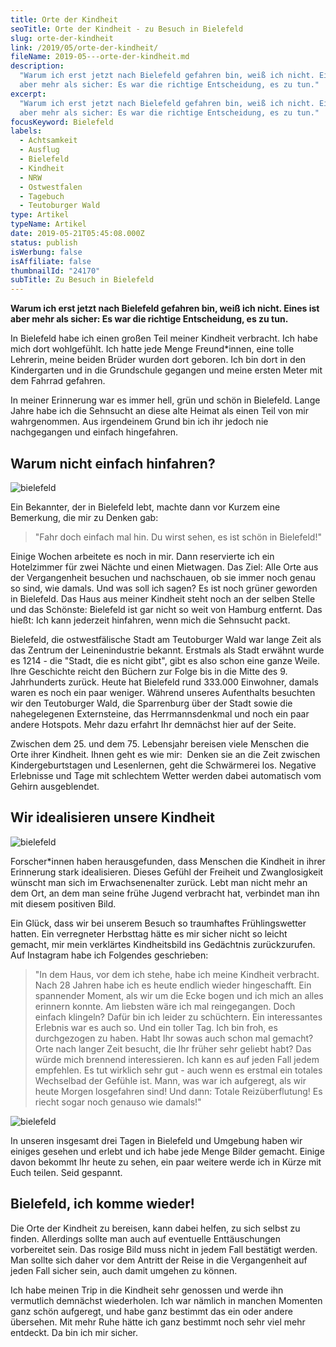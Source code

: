 ```yaml
---
title: Orte der Kindheit
seoTitle: Orte der Kindheit - zu Besuch in Bielefeld
slug: orte-der-kindheit
link: /2019/05/orte-der-kindheit/
fileName: 2019-05---orte-der-kindheit.md
description:
  "Warum ich erst jetzt nach Bielefeld gefahren bin, weiß ich nicht. Eines ist
  aber mehr als sicher: Es war die richtige Entscheidung, es zu tun."
excerpt:
  "Warum ich erst jetzt nach Bielefeld gefahren bin, weiß ich nicht. Eines ist
  aber mehr als sicher: Es war die richtige Entscheidung, es zu tun."
focusKeyword: Bielefeld
labels:
  - Achtsamkeit
  - Ausflug
  - Bielefeld
  - Kindheit
  - NRW
  - Ostwestfalen
  - Tagebuch
  - Teutoburger Wald
type: Artikel
typeName: Artikel
date: 2019-05-21T05:45:08.000Z
status: publish
isWerbung: false
isAffiliate: false
thumbnailId: "24170"
subTitle: Zu Besuch in Bielefeld
---
```


<strong>Warum ich erst jetzt nach Bielefeld gefahren bin, weiß ich nicht. Eines
ist aber mehr als sicher: Es war die richtige Entscheidung, es zu tun.</strong>

In Bielefeld habe ich einen großen Teil meiner Kindheit verbracht. Ich habe mich
dort wohlgefühlt. Ich hatte jede Menge Freund\*innen, eine tolle Lehrerin, meine
beiden Brüder wurden dort geboren. Ich bin dort in den Kindergarten und in die
Grundschule gegangen und meine ersten Meter mit dem Fahrrad gefahren.

In meiner Erinnerung war es immer hell, grün und schön in Bielefeld. Lange Jahre
habe ich die Sehnsucht an diese alte Heimat als einen Teil von mir wahrgenommen.
Aus irgendeinem Grund bin ich ihr jedoch nie nachgegangen und einfach
hingefahren.

## Warum nicht einfach hinfahren?

![bielefeld](http://cardamonchai.com/wp-content/uploads/2019/05/2019-04-21-externsteine-teutoburger-wald-36-400x533.jpg "Zu Besuch in Bielefeld")

Ein Bekannter, der in Bielefeld lebt, machte dann vor Kurzem eine Bemerkung, die
mir zu Denken gab:

<blockquote>"Fahr doch einfach mal hin. Du wirst sehen, es ist schön in Bielefeld!"</blockquote>

Einige Wochen arbeitete es noch in mir. Dann reservierte ich ein Hotelzimmer für
zwei Nächte und einen Mietwagen. Das Ziel: Alle Orte aus der Vergangenheit
besuchen und nachschauen, ob sie immer noch genau so sind, wie damals. Und was
soll ich sagen? Es ist noch grüner geworden in Bielefeld. Das Haus aus meiner
Kindheit steht noch an der selben Stelle und das Schönste: Bielefeld ist gar
nicht so weit von Hamburg entfernt. Das hießt: Ich kann jederzeit hinfahren,
wenn mich die Sehnsucht packt.

Bielefeld, die ostwestfälische Stadt am Teutoburger Wald war lange Zeit als das
Zentrum der Leinenindustrie bekannt. Erstmals als Stadt erwähnt wurde es 1214 -
die "Stadt, die es nicht gibt", gibt es also schon eine ganze Weile. Ihre
Geschichte reicht den Büchern zur Folge bis in die Mitte des 9. Jahrhunderts
zurück. Heute hat Bielefeld rund 333.000 Einwohner, damals waren es noch ein
paar weniger. Während unseres Aufenthalts besuchten wir den Teutoburger Wald,
die Sparrenburg über der Stadt sowie die nahegelegenen Externsteine, das
Herrmannsdenkmal und noch ein paar andere Hotspots. Mehr dazu erfahrt Ihr
demnächst hier auf der Seite.

Zwischen dem 25. und dem 75. Lebensjahr bereisen viele Menschen die Orte ihrer
Kindheit. Ihnen geht es wie mir:  Denken sie an die Zeit zwischen
Kindergeburtstagen und Lesenlernen, geht die Schwärmerei los. Negative
Erlebnisse und Tage mit schlechtem Wetter werden dabei automatisch vom Gehirn
ausgeblendet.

## Wir idealisieren unsere Kindheit

![bielefeld](http://cardamonchai.com/wp-content/uploads/2019/05/2019-04-19-bielefeld-10-400x300.jpg "Das Bielefelder Rathaus")

Forscher\*innen haben herausgefunden, dass Menschen die Kindheit in ihrer
Erinnerung stark idealisieren. Dieses Gefühl der Freiheit und Zwanglosigkeit
wünscht man sich im Erwachsenenalter zurück. Lebt man nicht mehr an dem Ort, an
dem man seine frühe Jugend verbracht hat, verbindet man ihn mit diesem positiven
Bild.

Ein Glück, dass wir bei unserem Besuch so traumhaftes Frühlingswetter hatten.
Ein verregneter Herbsttag hätte es mir sicher nicht so leicht gemacht, mir mein
verklärtes Kindheitsbild ins Gedächtnis zurückzurufen. Auf Instagram habe ich
Folgendes geschrieben:

<blockquote>"In dem Haus, vor dem ich stehe, habe ich meine Kindheit verbracht. Nach 28 Jahren habe ich es heute endlich wieder hingeschafft. Ein spannender Moment, als wir um die Ecke bogen und ich mich an alles erinnern konnte. Am liebsten wäre ich mal reingegangen. Doch einfach klingeln? Dafür bin ich leider zu schüchtern. Ein interessantes Erlebnis war es auch so. Und ein toller Tag. Ich bin froh, es durchgezogen zu haben. Habt Ihr sowas auch schon mal gemacht? Orte nach langer Zeit besucht, die Ihr früher sehr geliebt habt? Das würde mich brennend interessieren. Ich kann es auf jeden Fall jedem empfehlen. Es tut wirklich sehr gut - auch wenn es erstmal ein totales Wechselbad der Gefühle ist. Mann, was war ich aufgeregt, als wir heute Morgen losgefahren sind! Und dann: Totale Reizüberflutung! Es riecht sogar noch genauso wie damals!"</blockquote>

![bielefeld](http://cardamonchai.com/wp-content/uploads/2019/05/2019-04-21-externsteine-teutoburger-wald-43-400x533.jpg "Bielefeld ist zum Glück gar nicht so weit weg!")

In unseren insgesamt drei Tagen in Bielefeld und Umgebung haben wir einiges
gesehen und erlebt und ich habe jede Menge Bilder gemacht. Einige davon bekommt
Ihr heute zu sehen, ein paar weitere werde ich in Kürze mit Euch teilen. Seid
gespannt.

## Bielefeld, ich komme wieder!

Die Orte der Kindheit zu bereisen, kann dabei helfen, zu sich selbst zu finden.
Allerdings sollte man auch auf eventuelle Enttäuschungen vorbereitet sein. Das
rosige Bild muss nicht in jedem Fall bestätigt werden. Man sollte sich daher vor
dem Antritt der Reise in die Vergangenheit auf jeden Fall sicher sein, auch
damit umgehen zu können.

Ich habe meinen Trip in die Kindheit sehr genossen und werde ihn vermutlich
demnächst wiederholen. Ich war nämlich in manchen Momenten ganz schön aufgeregt,
und habe ganz bestimmt das ein oder andere übersehen. Mit mehr Ruhe hätte ich
ganz bestimmt noch sehr viel mehr entdeckt. Da bin ich mir sicher.
